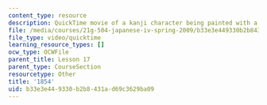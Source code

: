 ```yaml
---
content_type: resource
description: QuickTime movie of a kanji character being painted with a brush.
file: /media/courses/21g-504-japanese-iv-spring-2009/b33e3e449330b2b8431ad69c3629ba09_1854.mov
file_type: video/quicktime
learning_resource_types: []
ocw_type: OCWFile
parent_title: Lesson 17
parent_type: CourseSection
resourcetype: Other
title: '1854'
uid: b33e3e44-9330-b2b8-431a-d69c3629ba09
---
```

